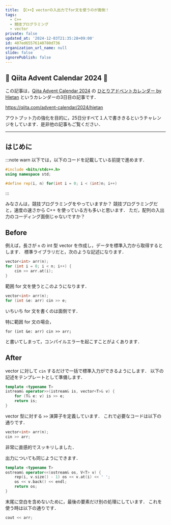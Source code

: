 ```yaml
---
title: 【C++】vectorの入出力でfor文を使うのが面倒！
tags:
  - C++
  - 競技プログラミング
  - vector
private: false
updated_at: '2024-12-03T21:35:28+09:00'
id: 407ed65576140780d736
organization_url_name: null
slide: false
ignorePublish: false
---
```

## 🎄 Qiita Advent Calendar 2024 🎄

この記事は，[Qiita Advent Calendar 2024](https://qiita.com/advent-calendar/2024) の [ひとりアドベントカレンダー by Hietan](https://qiita.com/advent-calendar/2024/hietan) というカレンダーの3日目の記事です．

https://qiita.com/advent-calendar/2024/hietan

アウトプット力の強化を目的に，25日分すべて１人で書ききるというチャレンジをしています．是非他の記事もご覧ください．

---

## はじめに

:::note warn
以下では，以下のコードを記載している前提で進めます．

```c++
#include <bits/stdc++.h>
using namespace std;

#define rep(i, n) for(int i = 0; i < (int)n; i++)
```
:::

みなさんは，競技プログラミングをやっていますか？
競技プログラミングだと，速度の速さから C++ を使っている方も多いと思います．
ただ，配列の入出力のコーディング面倒じゃないですか？

## Before

例えば，長さが `n` の int 型 vector を作成し，データを標準入力から取得するとします．
標準ライブラリだと，次のような記述になります．

```c++
vector<int> arr(n);
for (int i = 0; i < n; i++) {
    cin >> arr.at(i);
}
```

範囲 for 文を使うとこのようになります．

```c++
vector<int> arr(n);
for (int &e: arr) cin >> e;
```

いちいち for 文を書くのは面倒です．

特に範囲 for 文の場合，

```
for (int &e: arr) cin >> arr;
```

と書いてしまって，コンパイルエラーを起こすことがよくあります．

## After

vector に対して `cin` するだけで一括で標準入力ができるようにします．
以下の記述をテンプレートとして準備します．

```c++
template <typename T>
istream& operator>>(istream& is, vector<T>& v) {
	for (T& e: v) is >> e;
	return is;
}
```

vector 型に対する `>>` 演算子を定義しています．
これで必要なコードは以下の通りです．

```c++
vector<int> arr(n);
cin >> arr;
```

非常に直感的でスッキリしました．

出力についても同じようにできます．

```c++
template <typename T>
ostream& operator<<(ostream& os, V<T> v) {
	rep(i, v.size() - 1) os << v.at(i) << ' ';
	os << v.back() << endl;
	return os;
}
```

末尾に空白を含めないために，最後の要素だけ別の処理にしています．
これを使う時は以下の通りです．

```c++
cout << arr;
```
